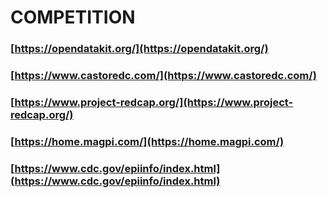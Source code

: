 # COMPETITION
### [https://opendatakit.org/](https://opendatakit.org/)
### [https://www.castoredc.com/](https://www.castoredc.com/)
### [https://www.project-redcap.org/](https://www.project-redcap.org/)
### [https://home.magpi.com/](https://home.magpi.com/)
### [https://www.cdc.gov/epiinfo/index.html](https://www.cdc.gov/epiinfo/index.html)
